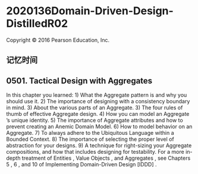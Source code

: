 # 2020136Domain-Driven-Design-DistilledR02

Copyright © 2016 Pearson Education, Inc.

## 记忆时间

## 0501. Tactical Design with Aggregates

In this chapter you learned: 1) What the Aggregate pattern is and why you should use it. 2) The importance of designing with a consistency boundary in mind. 3) About the various parts of an Aggregate. 3) The four rules of thumb of effective Aggregate design. 4) How you can model an Aggregate ’s unique identity. 5) The importance of Aggregate attributes and how to prevent creating an Anemic Domain Model. 6) How to model behavior on an Aggregate. 7) To always adhere to the Ubiquitous Language within a Bounded Context. 8) The importance of selecting the proper level of abstraction for your designs. 9) A technique for right-sizing your Aggregate compositions, and how that includes designing for testability. For a more in-depth treatment of Entities , Value Objects , and Aggregates , see Chapters 5 , 6 , and 10 of Implementing Domain-Driven Design [IDDD] .